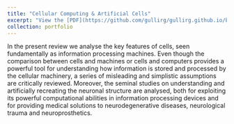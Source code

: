 ```yaml
---
title: "Cellular Computing & Artificial Cells"
excerpt: "View the [PDF](https://github.com/gullirg/gullirg.github.io/blob/master/files/k1763271_Reggio_LitRev.pdf)"
collection: portfolio
---
```


In the present review we analyse the key features of cells, seen fundamentally as information processing machines. Even though the comparison between cells and machines or cells and computers provides a powerful tool for understanding how information is stored and processed by the cellular machinery, a series of misleading and simplistic assumptions are critically reviewed. Moreover, the seminal studies on understanding and artificially recreating the neuronal structure are analysed, both for exploiting its powerful computational abilities in information processing devices and for providing medical solutions to neurodegenerative diseases, neurological trauma and neuroprosthetics.
